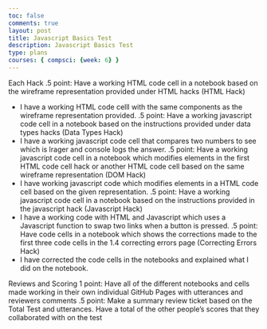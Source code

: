 ```yaml
---
toc: false
comments: true
layout: post
title: Javascript Basics Test
description: Javascript Basics Test
type: plans
courses: { compsci: {week: 6} }
---
```




Each Hack
.5 point: Have a working HTML code cell in a notebook based on the wireframe representation provided under HTML hacks (HTML Hack)
- I have a working HTML code celll with the same components as the wireframe representation provided. 
.5 point: Have a working javascript code cell in a notebook based on the instructions provided under data types hacks (Data Types Hack)
- I have a working javascript code cell that compares two numbers to see which is lrager and console logs the answer.
.5 point: Have a working javascript code cell in a notebook which modifies elements in the first HTML code cell hack or another HTML code cell based on the same wireframe representation (DOM Hack)
- I have working javascript code which modifies elements in a HTML code cell based on the given representation.
.5 point: Have a working javascript code cell in a notebook based on the instructions provided in the javascript hack (Javascript Hack)
- I have a working code with HTML and Javascript which uses a Javascript function to swap two links when a button is pressed.
.5 point: Have code cells in a notebook which shows the corrections made to the first three code cells in the 1.4 correcting errors page (Correcting Errors Hack)
- I have corrected the code cells in the notebooks and explained what I did on the notebook.

Reviews and Scoring
1 point: Have all of the different notebooks and cells made working in their own individual GitHub Pages with utterances and reviewers comments
.5 point: Make a summary review ticket based on the Total Test and utterances. Have a total of the other people’s scores that they collaborated with on the test